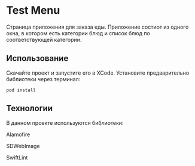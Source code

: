 # Test Menu
Страница приложения для заказа еды. Приложение состиот из одного окна, в котором есть категории блюд и список блюд по соответствующей категории.


## Использование
Скачайте проект и запустите его в XCode. Установите предварительно библиотеки через терминал:

```
pod install
```


## Технологии
В данном проекте используются библиотеки:

Alamofire

SDWebImage

SwiftLint
